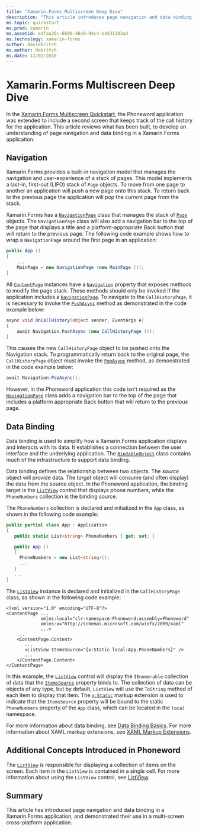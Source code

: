 ```yaml
---
title: "Xamarin.Forms Multiscreen Deep Dive"
description: "This article introduces page navigation and data binding in a Xamarin.Forms application, and demonstrates their use in a multi-screen cross-platform application."
ms.topic: quickstart
ms.prod: xamarin
ms.assetid: e4faa36c-6600-48c0-94c4-b4431103a4
ms.technology: xamarin-forms
author: davidbritch
ms.author: dabritch
ms.date: 12/02/2016
---
```


# Xamarin.Forms Multiscreen Deep Dive

In the [Xamarin.Forms Multiscreen Quickstart](~/xamarin-forms/get-started/hello-xamarin-forms-multiscreen/quickstart.md), the Phoneword application was extended to include a second screen that keeps track of the call history for the application. This article reviews what has been built, to develop an understanding of page navigation and data binding in a Xamarin.Forms application.

## Navigation

Xamarin.Forms provides a built-in navigation model that manages the navigation and user-experience of a stack of pages. This model implements a last-in, first-out (LIFO) stack of `Page` objects. To move from one page to another an application will push a new page onto this stack. To return back to the previous page the application will pop the current page from the stack.

Xamarin.Forms has a [`NavigationPage`](https://developer.xamarin.com/api/type/Xamarin.Forms.NavigationPage/) class that manages the stack of [`Page`](https://developer.xamarin.com/api/type/Xamarin.Forms.Page/) objects. The `NavigationPage` class will also add a navigation bar to the top of the page that displays a title and a platform-appropriate <span class="uiitem">Back</span> button that will return to the previous page. The following code example shows how to wrap a `NavigationPage` around the first page in an application:

```csharp
public App ()
{
    ...
    MainPage = new NavigationPage (new MainPage ());
}
```

All [`ContentPage`](https://developer.xamarin.com/api/type/Xamarin.Forms.ContentPage/) instances have a [`Navigation`](https://developer.xamarin.com/api/property/Xamarin.Forms.VisualElement.Navigation/) property that exposes methods to modify the page stack. These methods should only be invoked if the application includes a [`NavigationPage`](https://developer.xamarin.com/api/type/Xamarin.Forms.NavigationPage/). To navigate to the `CallHistoryPage`, it is necessary to invoke the [`PushAsync`](https://developer.xamarin.com/api/member/Xamarin.Forms.NavigationPage.PushAsync/p/Xamarin.Forms.Page/) method as demonstrated in the code example below:

```csharp
async void OnCallHistory(object sender, EventArgs e)
{
    await Navigation.PushAsync (new CallHistoryPage ());
}
```

This causes the new `CallHistoryPage` object to be pushed onto the Navigation stack. To programmatically return back to the original page, the `CallHistoryPage` object must invoke the [`PopAsync`](https://developer.xamarin.com/api/member/Xamarin.Forms.NavigationPage.PopAsync()/) method, as demonstrated in the code example below:

```csharp
await Navigation.PopAsync();
```

However, in the Phoneword application this code isn't required as the [`NavigationPage`](https://developer.xamarin.com/api/type/Xamarin.Forms.NavigationPage/) class adds a navigation bar to the top of the page that includes a platform appropriate <span class="uiitem">Back</span> button that will return to the previous page.

## Data Binding

Data binding is used to simplify how a Xamarin.Forms application displays and interacts with its data. It establishes a connection between the user interface and the underlying application. The [`BindableObject`](https://developer.xamarin.com/api/type/Xamarin.Forms.BindableObject/) class contains much of the infrastructure to support data binding.

Data binding defines the relationship between two objects. The *source* object will provide data. The *target* object will consume (and often display) the data from the source object. In the Phoneword application, the binding target is the [`ListView`](https://developer.xamarin.com/api/type/Xamarin.Forms.ListView/) control that displays phone numbers, while the `PhoneNumbers` collection is the binding source.

The `PhoneNumbers` collection is declared and initialized in the `App` class, as shown in the following code example:

```csharp
public partial class App : Application
{
   public static List<string> PhoneNumbers { get; set; }

   public App ()
   {
     PhoneNumbers = new List<string>();
     ...
   }
   ...
}
```

The [`ListView`](https://developer.xamarin.com/api/type/Xamarin.Forms.ListView/) instance is declared and initialized in the `CallHistoryPage` class, as shown in the following code example:

```xaml
<?xml version="1.0" encoding="UTF-8"?>
<ContentPage ...
             xmlns:local="clr-namespace:Phoneword;assembly=Phoneword"
             xmlns:x="http://schemas.microsoft.com/winfx/2009/xaml"
             ...>
    ...
    <ContentPage.Content>
       ...
       <ListView ItemsSource="{x:Static local:App.PhoneNumbers}" />
       ...
    </ContentPage.Content>
</ContentPage>
```

In this example, the [`ListView`](https://developer.xamarin.com/api/type/Xamarin.Forms.ListView/) control will display the `IEnumerable` collection of data that the [`ItemsSource`](https://developer.xamarin.com/api/property/Xamarin.Forms.ItemsView.ItemsSource/) property binds to. The collection of data can be objects of any type, but by default, `ListView` will use the `ToString` method of each item to display that item. The [`x:Static`](https://developer.xamarin.com/api/type/Xamarin.Forms.Xaml.StaticExtension/) markup extension is used to indicate that the `ItemsSource` property will be bound to the static `PhoneNumbers` property of the `App` class, which can be located in the `local` namespace.

For more information about data binding, see [Data Binding Basics](~/xamarin-forms/xaml/xaml-basics/data-binding-basics.md). For more information about XAML markup extensions, see [XAML Markup Extensions](~/xamarin-forms/xaml/xaml-basics/xaml-markup-extensions.md).

## Additional Concepts Introduced in Phoneword

The [`ListView`](https://developer.xamarin.com/api/type/Xamarin.Forms.ListView/) is responsible for displaying a collection of items on the screen. Each item in the `ListView` is contained in a single cell. For more information about using the `ListView` control, see [ListView](~/xamarin-forms/user-interface/listview/index.md).

## Summary

This article has introduced page navigation and data binding in a Xamarin.Forms application, and demonstrated their use in a multi-screen cross-platform application.
